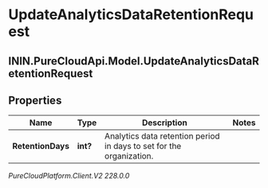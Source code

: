 # UpdateAnalyticsDataRetentionRequest

## ININ.PureCloudApi.Model.UpdateAnalyticsDataRetentionRequest

## Properties

|Name | Type | Description | Notes|
|------------ | ------------- | ------------- | -------------|
| **RetentionDays** | **int?** | Analytics data retention period in days to set for the organization. | |



_PureCloudPlatform.Client.V2 228.0.0_
